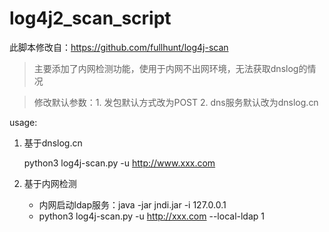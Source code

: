 # log4j2_scan_script
此脚本修改自：https://github.com/fullhunt/log4j-scan

> 主要添加了内网检测功能，使用于内网不出网环境，无法获取dnslog的情况

> 修改默认参数：1. 发包默认方式改为POST 2. dns服务默认改为dnslog.cn

usage:

1. 基于dnslog.cn

   python3 log4j-scan.py -u http://www.xxx.com
2. 基于内网检测
   - 内网启动ldap服务：java -jar jndi.jar -i 127.0.0.1
   - python3 log4j-scan.py -u http://xxx.com --local-ldap 1
